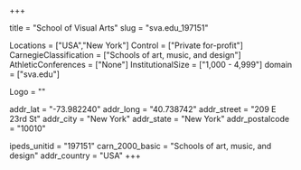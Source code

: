 
+++

title = "School of Visual Arts"
slug = "sva.edu_197151"

Locations = ["USA","New York"]
Control = ["Private for-profit"]
CarnegieClassification = ["Schools of art, music, and design"]
AthleticConferences = ["None"]
InstitutionalSize = ["1,000 - 4,999"]
domain = ["sva.edu"]

Logo = ""

addr_lat = "-73.982240"
addr_long = "40.738742"
addr_street = "209 E 23rd St"
addr_city = "New York"
addr_state = "New York"
addr_postalcode = "10010"

ipeds_unitid = "197151"
carn_2000_basic = "Schools of art, music, and design"
addr_country = "USA"
+++
    
